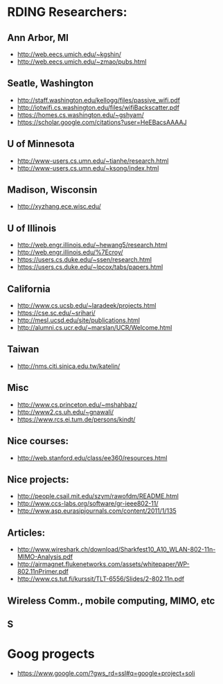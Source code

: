 # RDING Researchers:

Ann Arbor, MI
---------------
- http://web.eecs.umich.edu/~kgshin/
- http://web.eecs.umich.edu/~zmao/pubs.html

Seatle, Washington 
--------------------
- http://staff.washington.edu/kellogg/files/passive_wifi.pdf
- http://iotwifi.cs.washington.edu/files/wifiBackscatter.pdf
- https://homes.cs.washington.edu/~gshyam/
- https://scholar.google.com/citations?user=HeEBacsAAAAJ

U of Minnesota 
------------------
- http://www-users.cs.umn.edu/~tianhe/research.html
- http://www-users.cs.umn.edu/~ksong/index.html

Madison, Wisconsin 
-------
- http://xyzhang.ece.wisc.edu/


U of Illinois 
---------------
- http://web.engr.illinois.edu/~hewang5/research.html
- http://web.engr.illinois.edu/%7Ecroy/
- https://users.cs.duke.edu/~ssen/research.html
- https://users.cs.duke.edu/~lpcox/tabs/papers.html


California
-----------------
- http://www.cs.ucsb.edu/~laradeek/projects.html
- https://cse.sc.edu/~srihari/
- http://mesl.ucsd.edu/site/publications.html
- http://alumni.cs.ucr.edu/~marslan/UCR/Welcome.html

Taiwan
---------------
- http://nms.citi.sinica.edu.tw/katelin/

Misc
-----------
- http://www.cs.princeton.edu/~mshahbaz/
- http://www2.cs.uh.edu/~gnawali/
- https://www.rcs.ei.tum.de/persons/kindt/

Nice courses:
--------------
- http://web.stanford.edu/class/ee360/resources.html

Nice projects:
-----------
- http://people.csail.mit.edu/szym/rawofdm/README.html
- http://www.ccs-labs.org/software/gr-ieee802-11/
- http://www.asp.eurasipjournals.com/content/2011/1/135

Articles:
---------
- http://www.wireshark.ch/download/Sharkfest10_A10_WLAN-802-11n-MIMO-Analysis.pdf
- http://airmagnet.flukenetworks.com/assets/whitepaper/WP-802.11nPrimer.pdf
- http://www.cs.tut.fi/kurssit/TLT-6556/Slides/2-802.11n.pdf

Wireless Comm., mobile computing, MIMO, etc
-----------


S
--------------

# Goog progects
- https://www.google.com/?gws_rd=ssl#q=google+project+soli

